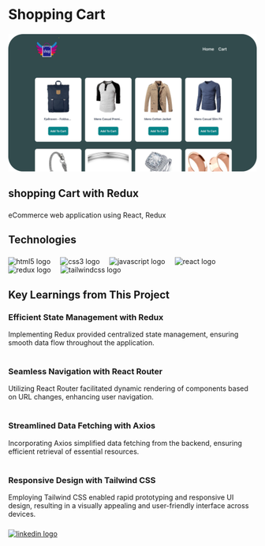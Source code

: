<h1 align="left">Shopping Cart</h1>

###

<div align="center">
  <img  src="https://github.com/mahdikamyabi1999/Shopping-Cart/blob/main/public/cover.png"  />
</div>

###

<p align="left"></p>

###

<h2 align="left">shopping Cart with Redux</h2>

###

<p align="left">eCommerce web application using React, Redux</h3>

###

<h2 align="left">Technologies</h2>

###

<div align="left">
  <img src="https://cdn.jsdelivr.net/gh/devicons/devicon/icons/html5/html5-original.svg" height="40" alt="html5 logo"  />
  <img width="12" />
  <img src="https://cdn.jsdelivr.net/gh/devicons/devicon/icons/css3/css3-original.svg" height="40" alt="css3 logo"  />
  <img width="12" />
  <img src="https://skillicons.dev/icons?i=js" height="40" alt="javascript logo"  />
  <img width="12" />
  <img src="https://cdn.jsdelivr.net/gh/devicons/devicon/icons/react/react-original.svg" height="40" alt="react logo"  />
  <img width="12" />
  <img src="https://cdn.jsdelivr.net/gh/devicons/devicon/icons/redux/redux-original.svg" height="40" alt="redux logo"  />
  <img width="12" />
  <img src="https://cdn.simpleicons.org/tailwindcss/06B6D4" height="40" alt="tailwindcss logo"  />
</div>

###

<h2 align="left">Key Learnings from This Project</h2>

###
<p align="left"><h3>Efficient State Management with Redux</h3> Implementing Redux provided centralized state management, ensuring smooth data flow throughout the application.<br><br><h3>Seamless Navigation with React Router</h3> Utilizing React Router facilitated dynamic rendering of components based on URL changes, enhancing user navigation.<br><br><h3>Streamlined Data Fetching with Axios</h3> Incorporating Axios simplified data fetching from the backend, ensuring efficient retrieval of essential resources.<br><br><h3>Responsive Design with Tailwind CSS</h3> Employing Tailwind CSS enabled rapid prototyping and responsive UI design, resulting in a visually appealing and user-friendly interface across devices.</p>

###

<div align="left">
  <a href="https://www.linkedin.com/in/mahdikamyabi1999/" target="_blank">
    <img src="https://raw.githubusercontent.com/maurodesouza/profile-readme-generator/master/src/assets/icons/social/linkedin/default.svg" width="52" height="40" alt="linkedin logo"  />
  </a>
</div>

###
